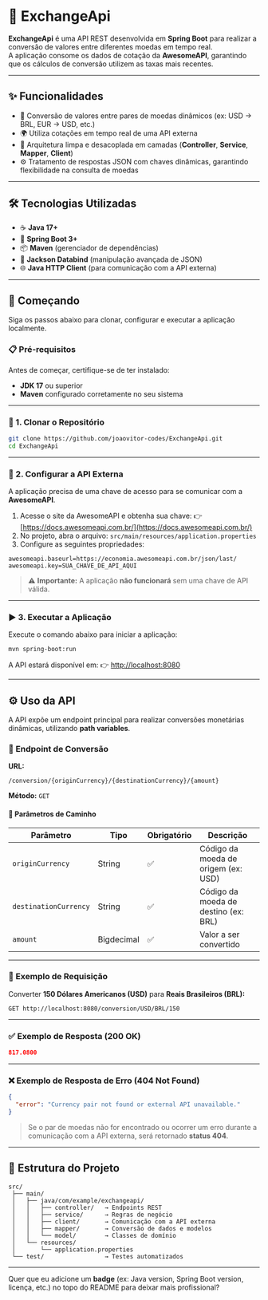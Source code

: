 # 💱 ExchangeApi

**ExchangeApi** é uma API REST desenvolvida em **Spring Boot** para realizar a conversão de valores entre diferentes moedas em tempo real.  
A aplicação consome os dados de cotação da **AwesomeAPI**, garantindo que os cálculos de conversão utilizem as taxas mais recentes.

---

## ✨ Funcionalidades

- 🔄 Conversão de valores entre pares de moedas dinâmicos (ex: USD → BRL, EUR → USD, etc.)  
- 🌍 Utiliza cotações em tempo real de uma API externa  
- 🧩 Arquitetura limpa e desacoplada em camadas (**Controller**, **Service**, **Mapper**, **Client**)  
- ⚙️ Tratamento de respostas JSON com chaves dinâmicas, garantindo flexibilidade na consulta de moedas  

---

## 🛠️ Tecnologias Utilizadas

- ☕ **Java 17+**
- 🚀 **Spring Boot 3+**
- 📦 **Maven** (gerenciador de dependências)
- 🧠 **Jackson Databind** (manipulação avançada de JSON)
- 🌐 **Java HTTP Client** (para comunicação com a API externa)

---

## 🚀 Começando

Siga os passos abaixo para clonar, configurar e executar a aplicação localmente.

### 📋 Pré-requisitos

Antes de começar, certifique-se de ter instalado:

- **JDK 17** ou superior  
- **Maven** configurado corretamente no seu sistema

---

### 🧩 1. Clonar o Repositório

```bash
git clone https://github.com/joaovitor-codes/ExchangeApi.git
cd ExchangeApi
````

---

### 🔑 2. Configurar a API Externa

A aplicação precisa de uma chave de acesso para se comunicar com a **AwesomeAPI**.

1. Acesse o site da AwesomeAPI e obtenha sua chave:
   👉 [https://docs.awesomeapi.com.br/](https://docs.awesomeapi.com.br/)
2. No projeto, abra o arquivo:
   `src/main/resources/application.properties`
3. Configure as seguintes propriedades:

```properties
awesomeapi.baseurl=https://economia.awesomeapi.com.br/json/last/
awesomeapi.key=SUA_CHAVE_DE_API_AQUI
```

> ⚠️ **Importante:** A aplicação **não funcionará** sem uma chave de API válida.

---

### ▶️ 3. Executar a Aplicação

Execute o comando abaixo para iniciar a aplicação:

```bash
mvn spring-boot:run
```

A API estará disponível em:
👉 [http://localhost:8080](http://localhost:8080)

---

## ⚙️ Uso da API

A API expõe um endpoint principal para realizar conversões monetárias dinâmicas, utilizando **path variables**.

### 🔁 Endpoint de Conversão

**URL:**

```
/conversion/{originCurrency}/{destinationCurrency}/{amount}
```

**Método:** `GET`

#### 🔧 Parâmetros de Caminho

| Parâmetro             | Tipo   | Obrigatório | Descrição                            |
| --------------------- | ------ | ----------- | ------------------------------------ |
| `originCurrency`      | String | ✅           | Código da moeda de origem (ex: USD)  |
| `destinationCurrency` | String | ✅           | Código da moeda de destino (ex: BRL) |
| `amount`              | Bigdecimal | ✅       | Valor a ser convertido               |

---

### 🧮 Exemplo de Requisição

Converter **150 Dólares Americanos (USD)** para **Reais Brasileiros (BRL):**

```http
GET http://localhost:8080/conversion/USD/BRL/150
```

---

### ✅ Exemplo de Resposta (200 OK)

```json
817.0800
```

---

### ❌ Exemplo de Resposta de Erro (404 Not Found)

```json
{
  "error": "Currency pair not found or external API unavailable."
}
```

> Se o par de moedas não for encontrado ou ocorrer um erro durante a comunicação com a API externa, será retornado **status 404**.

---

## 🧠 Estrutura do Projeto

```
src/
 ├── main/
 │   ├── java/com/example/exchangeapi/
 │   │   ├── controller/   → Endpoints REST
 │   │   ├── service/      → Regras de negócio
 │   │   ├── client/       → Comunicação com a API externa
 │   │   ├── mapper/       → Conversão de dados e modelos
 │   │   └── model/        → Classes de domínio
 │   └── resources/
 │       └── application.properties
 └── test/                 → Testes automatizados
```

---

Quer que eu adicione um **badge** (ex: Java version, Spring Boot version, licença, etc.) no topo do README para deixar mais profissional?
```
